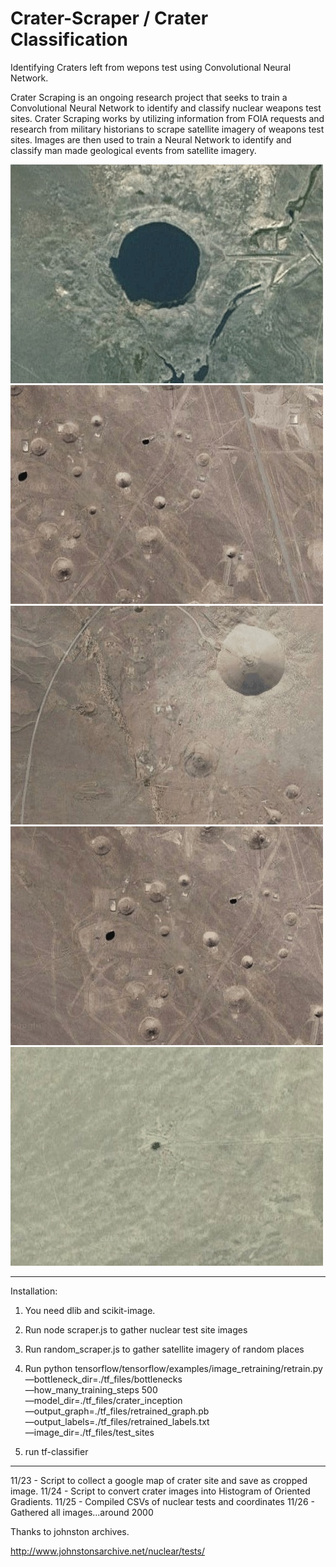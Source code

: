 # Crater-Scraper / Crater Classification
Identifying Craters left from wepons test using Convolutional Neural Network.

Crater Scraping is an ongoing research project that seeks to train a Convolutional Neural Network to identify and classify nuclear weapons test sites. Crater Scraping works by utilizing information from FOIA requests and research from military historians to scrape satellite imagery of weapons test sites. Images are then used to train a Neural Network to identify and classify man made geological events from satellite imagery. 

![Alt text](./1.jpeg "")
![Alt text](./2.jpeg "")
![Alt text](./4.jpeg "")
![Alt text](./3.jpeg "")
![Alt text](./5.jpeg "")


-----------------------------------

Installation:

1. You need dlib and scikit-image.
2. Run node scraper.js to gather nuclear test site images
3. Run random_scraper.js to gather satellite imagery of random places
4. Run python tensorflow/tensorflow/examples/image_retraining/retrain.py \
—bottleneck_dir=./tf_files/bottlenecks \
—how_many_training_steps 500 \
—model_dir=./tf_files/crater_inception \
—output_graph=./tf_files/retrained_graph.pb \
—output_labels=./tf_files/retrained_labels.txt \
—image_dir=./tf_files/test_sites

5. run tf-classifier 

-----------------------------------

11/23 - Script to collect a google map of crater site and save as cropped image. 
11/24 - Script to convert crater images into Histogram of Oriented Gradients.
11/25 - Compiled CSVs of nuclear tests and coordinates
11/26 - Gathered all images...around 2000


Thanks to johnston archives.

http://www.johnstonsarchive.net/nuclear/tests/


